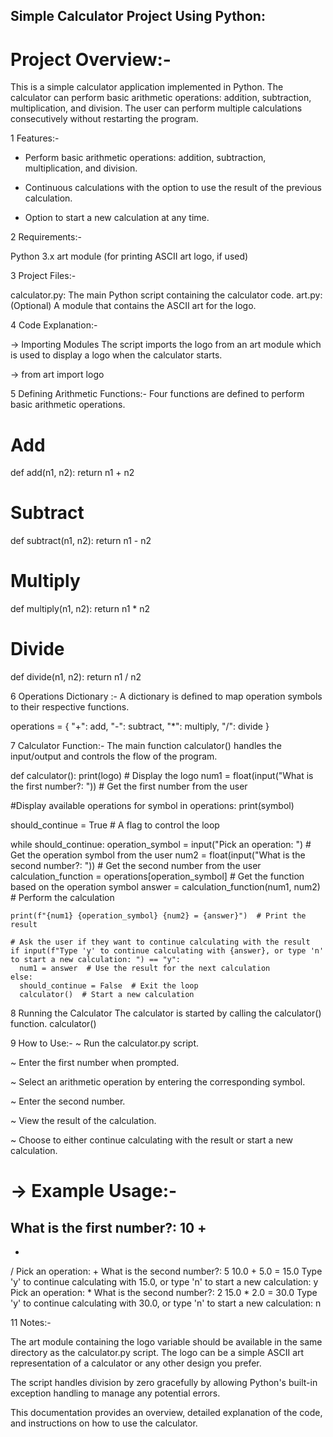 ## Simple Calculator Project Using Python:
# Project Overview:-

This is a simple calculator application implemented in Python. The calculator can perform basic arithmetic operations: addition, subtraction, multiplication, and division. The user can perform multiple calculations consecutively without restarting the program.

1 Features:-

- Perform basic arithmetic operations: addition, subtraction, multiplication, and division.
  
- Continuous calculations with the option to use the result of the previous calculation.

- Option to start a new calculation at any time.

2 Requirements:-

Python 3.x
art module (for printing ASCII art logo, if used)

3 Project Files:-

calculator.py: The main Python script containing the calculator code.
art.py: (Optional) A module that contains the ASCII art for the logo.

4 Code Explanation:-

→ Importing Modules
The script imports the logo from an art module which is used to display a logo when the calculator starts. 

→ from art import logo

5 Defining Arithmetic Functions:-
Four functions are defined to perform basic arithmetic operations.

# Add
def add(n1, n2):
  return n1 + n2

# Subtract 
def subtract(n1, n2):
  return n1 - n2 

# Multiply
def multiply(n1, n2):
  return n1 * n2 

# Divide 
def divide(n1, n2):
  return n1 / n2

6 Operations Dictionary :- 
A dictionary is defined to map operation symbols to their respective functions.

operations = {
  "+": add,
  "-": subtract,
  "*": multiply,
  "/": divide 
}

7 Calculator Function:-
The main function calculator() handles the input/output and controls the flow of the program.

def calculator():
  print(logo)  # Display the logo
  num1 = float(input("What is the first number?: "))  # Get the first number from the user

  #Display available operations
  for symbol in operations:
    print(symbol) 

  should_continue = True  # A flag to control the loop

  while should_continue:
    operation_symbol = input("Pick an operation: ")  # Get the operation symbol from the user
    num2 = float(input("What is the second number?: "))  # Get the second number from the user
    calculation_function = operations[operation_symbol]  # Get the function based on the operation symbol
    answer = calculation_function(num1, num2)  # Perform the calculation

    print(f"{num1} {operation_symbol} {num2} = {answer}")  # Print the result

    # Ask the user if they want to continue calculating with the result
    if input(f"Type 'y' to continue calculating with {answer}, or type 'n' to start a new calculation: ") == "y":
      num1 = answer  # Use the result for the next calculation
    else:
      should_continue = False  # Exit the loop
      calculator()  # Start a new calculation

8 Running the Calculator
The calculator is started by calling the calculator() function.
calculator()

9 How to Use:-
~ Run the calculator.py script.

~ Enter the first number when prompted.

~ Select an arithmetic operation by entering the corresponding symbol.

~ Enter the second number.

~ View the result of the calculation.

~ Choose to either continue calculating with the result or start a new calculation.

# → Example Usage:-

What is the first number?: 10
+
-
*
/
Pick an operation: +
What is the second number?: 5
10.0 + 5.0 = 15.0
Type 'y' to continue calculating with 15.0, or type 'n' to start a new calculation: y
Pick an operation: *
What is the second number?: 2
15.0 * 2.0 = 30.0
Type 'y' to continue calculating with 30.0, or type 'n' to start a new calculation: n

11 Notes:- 

The art module containing the logo variable should be available in the same directory as the calculator.py script. The logo can be a simple ASCII art representation of a calculator or any other design you prefer.

The script handles division by zero gracefully by allowing Python's built-in exception handling to manage any potential errors.

This documentation provides an overview, detailed explanation of the code, and instructions on how to use the calculator.
